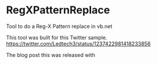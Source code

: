 # RegXPatternReplace
Tool to do a Reg-X Pattern replace in vb.net

This tool was built for this Twitter sample.
https://twitter.com/Ledtech3/status/1237422981418233856

The blog post this was released with
